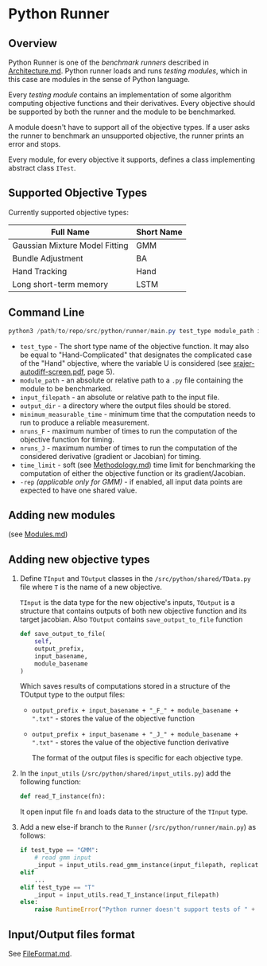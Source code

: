 # Python Runner

## Overview
Python Runner is one of the _benchmark runners_ described in [Architecture.md](../Architecture.md). Python runner loads and runs _testing modules_, which in this case are modules in the sense of Python language. 

Every _testing module_ contains an implementation of some algorithm computing objective functions and their derivatives. Every objective should be supported by both the runner and the module to be benchmarked.

A module doesn't have to support all of the objective types. If a user asks the runner to benchmark an unsupported objective, the runner prints an error and stops.

Every module, for every objective it supports, defines a class implementing abstract class `ITest`.

## Supported Objective Types
Currently supported objective types:

| Full Name | Short Name |
| -- | -- |
| Gaussian Mixture Model Fitting | GMM |
| Bundle Adjustment| BA |
| Hand Tracking | Hand |
| Long short-term memory | LSTM |


## Command Line

```powershell
python3 /path/to/repo/src/python/runner/main.py test_type module_path input_filepath output_dir minimum_measurable_time nruns_F nruns_J time_limit [-rep]
```

 - `test_type` - The short type name of the objective function. It may also be equal to "Hand-Complicated" that designates the complicated case of the "Hand" objective, where the variable U is considered (see [srajer-autodiff-screen.pdf](../../Documents/srajer-autodiff-screen.pdf), page 5).
 - `module_path` - an absolute or relative path to a `.py` file containing the module to be benchmarked.
 - `input_filepath` - an absolute or relative path to the input file.
 - `output_dir` - a directory where the output files should be stored.
 - `minimum_measurable_time` - minimum time that the computation needs to run to produce a reliable measurement.
 - `nruns_F` - maximum number of times to run the computation of the objective function for timing.
 - `nruns_J` - maximum number of times to run the computation of the considered derivative (gradient or Jacobian) for timing.
 - `time_limit` - soft (see [Methodology.md](../Methodology.md)) time limit for benchmarking the computation of either the objective function or its gradient/Jacobian.
 - `-rep` *(applicable only for GMM)* - if enabled, all input data points are expected to have one shared value.

## Adding new modules
(see [Modules.md](./Modules.md))

## Adding new objective types

1. Define `TInput` and `TOutput` classes in the `/src/python/shared/TData.py` file where `T` is the name of a new objective. 

    `TInput` is the data type for the new objective's inputs, `TOutput` is a structure that contains outputs of both new objective function and its target jacobian. Also `TOutput` contains `save_output_to_file` function

    ```python
    def save_output_to_file(
        self,
        output_prefix,
        input_basename,
        module_basename
    )
    ```

    Which saves results of computations stored in a structure of the TOutput type to the output files:

    - `output_prefix + input_basename + "_F_" + module_basename + ".txt"` - stores the value of the objective function
    - `output_prefix + input_basename + "_J_" + module_basename + ".txt"` - stores the value of the objective function derivative

      The format of the output files is specific for each objective type.

1. In the `input_utils` (`/src/python/shared/input_utils.py`) add the following function:
    ```python
    def read_T_instance(fn):
    ```
    It open input file `fn` and loads data to the structure of the `TInput` type.

1.  Add a new else-if branch to the `Runner` (`/src/python/runner/main.py`) as follows:
    ```python
    if test_type == "GMM":
        # read gmm input
        _input = input_utils.read_gmm_instance(input_filepath, replicate_point)
    elif
        ...
    elif test_type == "T"
        _input = input_utils.read_T_instance(input_filepath)
    else:
        raise RuntimeError("Python runner doesn't support tests of " + test_type + " type")
    ```

## Input/Output files format

See [FileFormat.md](../FileFormat.md#input/output-files-format).